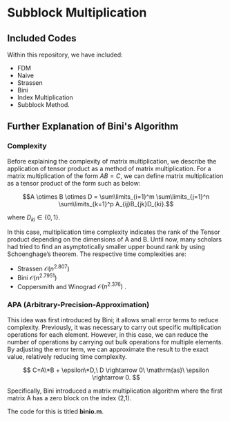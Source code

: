 # Subblock Multiplication

## Included Codes
Within this repository, we have included:
 - FDM
 - Naive
 - Strassen
 - Bini
 - Index Multiplication
 - Subblock Method.

## Further Explanation of Bini's Algorithm 
### Complexity

Before explaining the complexity of matrix multiplication, we describe the application of tensor product as a method of matrix multiplication. For a matrix multiplication of the form $AB=C$, we can define matrix multiplication as a tensor product of the form such as below:

$$A \otimes B \otimes D = \sum\limits_{i=1}^m \sum\limits_{j=1}^n \sum\limits_{k=1}^p A_{ij}B_{jk}D_{ki}.$$

where $D_{ki} \in \{0,1\}$.

In this case, multiplication time complexity indicates the rank of the Tensor product depending on the dimensions of A and B. Until now, many scholars had tried to find an asymptotically  smaller upper bound rank by using Schoenghage’s theorem. The respective time complexities are:
 - Strassen $\mathcal{O}(n^{2.807})$
 - Bini $\mathcal{O}(n^{2.7951})$
 - Coppersmith and Winograd $\mathcal{O}(n^{2.376})$ .


### APA (Arbitrary-Precision-Approximation)
This idea was first introduced by Bini; it allows small error terms to reduce complexity. Previously, it was necessary to carry out specific multiplication operations for each element. However, in this case, we can reduce the number of operations by carrying out bulk operations for multiple elements. By adjusting the error term, we can approximate the result to the exact value, relatively reducing time complexity. 

$$ C=A\*B + \epsilon\*D,\ D \rightarrow 0\ \mathrm{as}\ \epsilon \rightarrow 0. $$

Specifically, Bini introduced a matrix multiplication algorithm where the first matrix A has a zero block on the index (2,1). 


The code for this is titled **binio.m**.

